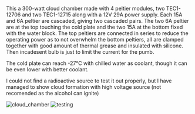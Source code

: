   This a 300-watt cloud chamber made with 4 peltier modules, two TEC1-12706 and two TEC1-12715 along with a 12V 29A power supply. Each 15A and 6A peltier are cascaded, giving two cascaded pairs. The two 6A peltier are at the top touching the cold plate and the two 15A at the bottom fixed with the water block.  The top peltiers are connected in series to reduce the operating power as to not overwhelm the bottom peltiers, all are clamped together with good amount of thermal grease and insulated with silicone. Then incadesent bulb is just to limit the current for the pumb.
  
The cold plate can reach -27°C with chilled water as coolant, though it can be even lower with better coolant.

I could not find a radioactive source to test it out properly, but I have managed to show cloud formation with high voltage source (not recomended as the alcohol can ignite)
  
![cloud_chamber](https://github.com/user-attachments/assets/83740d15-4af3-4cb1-a45d-9086d00bfec7)
![testing](https://github.com/user-attachments/assets/9037a36b-0bdb-4a59-842e-c5e57c1416fe)
